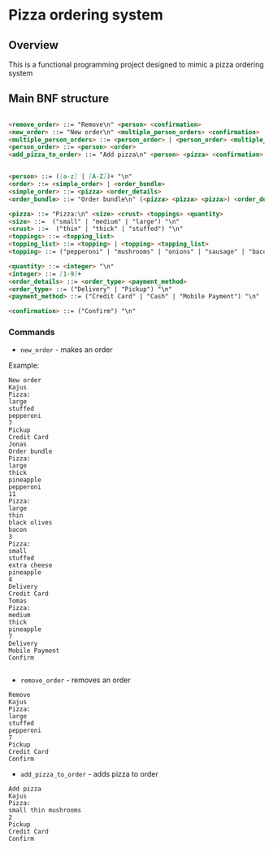 # Pizza ordering system

## Overview

This is a functional programming project designed to mimic a pizza ordering system

## Main BNF structure

```markdown

<remove_order> ::= "Remove\n" <person> <confirmation>
<new_order> ::= "New order\n" <multiple_person_orders> <confirmation>
<multiple_person_orders> ::= <person_order> | <person_order> <multiple_person_orders>
<person_order> ::= <person> <order>
<add_pizza_to_order> ::= "Add pizza\n" <person> <pizza> <confirmation>


<person> ::= ([a-z] | [A-Z])+ "\n"
<order> ::= <simple_order> | <order_bundle>
<simple_order> ::= <pizza> <order_details>
<order_bundle> ::= "Order bundle\n" (<pizza> <pizza> <pizza>) <order_details>

<pizza> ::= "Pizza:\n" <size> <crust> <toppings> <quantity>
<size> ::=  ("small" | "medium" | "large") "\n"
<crust> ::=  ("thin" | "thick" | "stuffed") "\n"
<toppings> ::= <topping_list>
<topping_list> ::= <topping> | <topping> <topping_list>
<topping> ::= ("pepperoni" | "mushrooms" | "onions" | "sausage" | "bacon" | "extra cheese") "\n"

<quantity> ::= <integer> "\n"
<integer> ::= [1-9]+
<order_details> ::= <order_type> <payment_method>
<order_type> ::= ("Delivery" | "Pickup") "\n"
<payment_method> ::= ("Credit Card" | "Cash" | "Mobile Payment") "\n"

<confirmation> ::= ("Confirm") "\n"
```

### Commands

* `new_order` - makes an order

Example:
```
New order
Kajus
Pizza:
large
stuffed
pepperoni
7
Pickup
Credit Card
Jonas
Order bundle
Pizza:
large
thick
pineapple
pepperoni
11
Pizza:
large
thin
black olives
bacon
3
Pizza:
small
stuffed
extra cheese
pineapple
4
Delivery
Credit Card
Tomas
Pizza:
medium
thick
pineapple
7
Delivery
Mobile Payment
Confirm


```
* `remove_order` - removes an order
    
```
Remove
Kajus
Pizza:
large
stuffed
pepperoni
7
Pickup
Credit Card
Confirm
```

* `add_pizza_to_order` - adds pizza to order
```
Add pizza
Kajus
Pizza:
small thin mushrooms
2
Pickup
Credit Card
Confirm
```